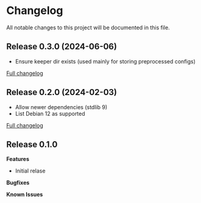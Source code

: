 # Changelog

All notable changes to this project will be documented in this file.

## Release 0.3.0 (2024-06-06)

  - Ensure keeper dir exists (used mainly for storing preprocessed configs)

  [Full changelog](https://github.com/deric/puppet-clickhouse_keeper/compare/v0.2.0...v0.3.0)


## Release 0.2.0 (2024-02-03)

  - Allow newer dependencies (stdlib 9)
  - List Debian 12 as supported

  [Full changelog](https://github.com/deric/puppet-clickhouse_keeper/compare/v0.1.0...v0.2.0)

## Release 0.1.0

**Features**

  - Initial relase

**Bugfixes**

**Known Issues**
